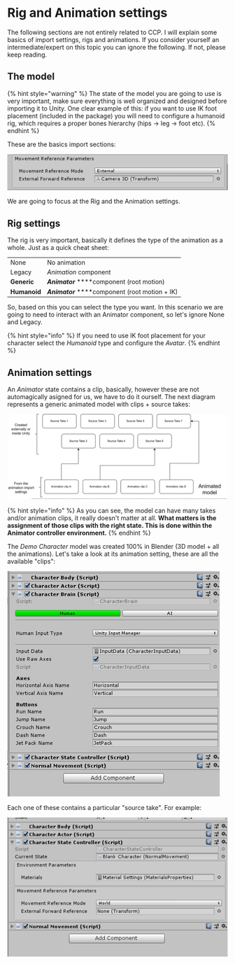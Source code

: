 # Rig and Animation settings

The following sections are not entirely related to CCP. I will explain some basics of import settings, rigs and animations. If you consider yourself an intermediate/expert on this topic you can ignore the following. If not, please keep reading. 

## The model

{% hint style="warning" %}
The state of the model you are going to use is very important, make sure everything is well organized and designed before importing it to Unity. One clear example of this: if you want to use IK foot placement \(included in the package\) you will need to configure a humanoid rig, which requires a proper bones hierarchy \(hips -&gt; leg -&gt; foot etc\).
{% endhint %}

These are the basics import sections:

![](../../../.gitbook/assets/imagen%20%2854%29.png)

We are going to focus at the Rig and the Animation settings.

## Rig settings

The rig is very important, basically it defines the type of the animation as a whole. Just as a quick cheat sheet:

|  |  |
| :--- | :--- |
| None | No animation |
| Legacy | _Animation_ component  |
| **Generic** | _**Animator**_ ****component \(root motion\) |
| **Humanoid** | _**Animator**_ ****component \(root motion + IK\) |

So, based on this you can select the type you want. In this scenario we are going to need to interact with an Animator component, so let's ignore None and Legacy.

{% hint style="info" %}
If you need to use IK foot placement for your character select the _Humanoid_ type and configure the _Avatar_.
{% endhint %}

## Animation settings

An _Animator_ state contains a clip, basically, however these are not automagically asigned for us, we have to do it ourself. The next diagram represents a generic animated model with clips + source takes:

![](../../../.gitbook/assets/animator_canimation_solo-model.png)

{% hint style="info" %}
As you can see, the model can have many takes and/or animation clips, it really doesn't matter at all. **What matters is the assignment of those clips with the right state. This is done within the Animator controller environment.**
{% endhint %}

The _Demo Character_ model was created 100% in Blender \(3D model + all the animations\). Let's take a look at its animation setting, these are all the available "clips":

![](../../../.gitbook/assets/imagen%20%2812%29.png)

Each one of these contains a particular "source take". For example:

![](../../../.gitbook/assets/imagen%20%289%29.png)

## 





